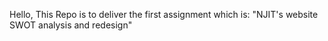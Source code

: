 Hello,
This Repo is to deliver the first assignment which is: "NJIT's website SWOT analysis and redesign"

